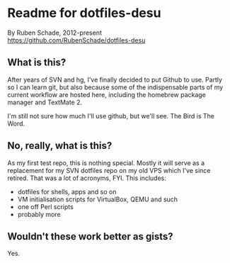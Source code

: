 # Readme for dotfiles-desu
By Ruben Schade, 2012-present  
https://github.com/RubenSchade/dotfiles-desu

## What is this?
After years of SVN and hg, I've finally decided to put Github to use.
Partly so I can learn git, but also because some of the indispensable
parts of my current workflow are hosted here, including the homebrew 
package manager and TextMate 2.

I'm still not sure how much I'll use github, but we'll see. The Bird is The Word.

## No, really, what is this?
As my first test repo, this is nothing special. Mostly it will serve as a 
replacement for my SVN dotfiles repo on my old VPS which I've since 
retired. That was a lot of acronyms, FYI. This includes:

* dotfiles for shells, apps and so on
* VM initialisation scripts for VirtualBox, QEMU and such
* one off Perl scripts
* probably more

## Wouldn't these work better as gists?
Yes.

